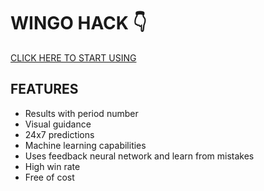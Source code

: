 # WINGO HACK 👇

[CLICK HERE TO START USING](https://t.me/wingohack0)

## FEATURES
- Results with period number
- Visual guidance
- 24x7 predictions
- Machine learning capabilities
- Uses feedback neural network and learn from mistakes
- High win rate
- Free of cost



